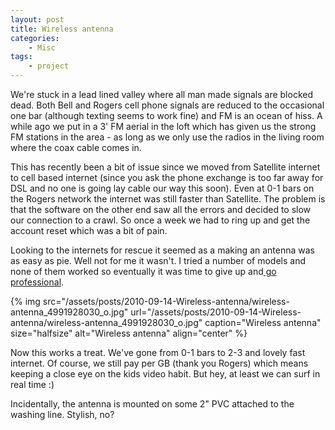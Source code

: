 ```yaml
---
layout: post
title: Wireless antenna
categories:
    - Misc
tags:
    - project
---
```


We're stuck in a lead lined valley where all man made signals are blocked dead.  Both Bell and Rogers cell phone signals are reduced to the occasional one bar (although texting seems to work fine) and FM is an ocean of hiss.  A while ago we put in a 3' FM aerial in the loft which has given us the strong FM stations in the area - as long as we only use the radios in the living room where the coax cable comes in.

This has recently been a bit of issue since we moved from Satellite internet to cell based internet (since you ask the phone exchange is too far away for DSL and no one is going lay cable our way this soon).  Even at 0-1 bars on the Rogers network the internet was still faster than Satellite.  The problem is that the software on the other end saw all the errors and decided to slow our connection to a crawl.  So once a week we had to ring up and get the account reset which was a bit of pain.

Looking to the internets for rescue it seemed as a making an antenna was as easy as pie.  Well not for me it wasn't.  I tried a number of models and none of them worked so eventually it was time to give up and[ go professional](http://www.wilsonelectronics.com////ViewProductB.php?ID=32). 

{% img src="/assets/posts/2010-09-14-Wireless-antenna/wireless-antenna_4991928030_o.jpg" url="/assets/posts/2010-09-14-Wireless-antenna/wireless-antenna_4991928030_o.jpg" caption="Wireless antenna" size="halfsize" alt="Wireless antenna" align="center" %}

Now this works a treat.  We've gone from 0-1 bars to 2-3 and lovely fast internet.  Of course, we still pay per GB (thank you Rogers) which means keeping a close eye on the kids video habit.  But hey, at least we can surf in real time :)

Incidentally, the antenna is mounted on some 2" PVC attached to the washing line.  Stylish, no?
			
